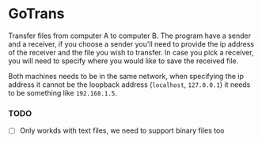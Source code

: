 # GoTrans

Transfer files from computer A to computer B. The program have a sender and a
receiver, if you choose a sender you'll need to provide the ip address of the
receiver and the file you wish to transfer. In case you pick a receiver, you
will need to specify where you would like to save the received file.

Both machines needs to be in the same network, when specifying the ip address
it cannot be the loopback address (`localhost`, `127.0.0.1`) it needs to be
something like `192.168.1.5`.

### TODO

* [ ] Only workds with text files, we need to support binary files too
